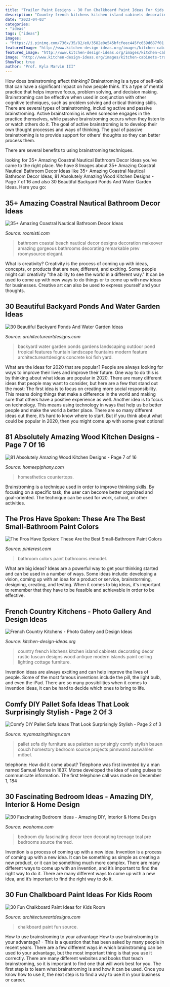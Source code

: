 ```yaml
---
title: "Trailer Paint Designs - 30 Fun Chalkboard Paint Ideas For Kids Room"
description: "Country french kitchens kitchen island cabinets decorating decor rustic tuscan designs wood antique modern islands paint ceiling lighting cottage furniture"
date: "2023-04-03"
categories:
- "ideas"
tags: ["ideas"]
images:
- "https://i.pinimg.com/736x/35/82/e0/3582e0e545bfcfeec445fc659d687f01.jpg"
featuredImage: "http://www.kitchen-design-ideas.org/images/kitchen-cabinets-traditional-two-tone-014-s541841-antique-white-green-island-wood-top.jpg"
featured_image: "http://www.kitchen-design-ideas.org/images/kitchen-cabinets-traditional-two-tone-014-s541841-antique-white-green-island-wood-top.jpg"
image: "http://www.kitchen-design-ideas.org/images/kitchen-cabinets-traditional-two-tone-014-s541841-antique-white-green-island-wood-top.jpg"
ShowToc: true
author: "Prof. Kyla Marvin III"
---
```



How does brainstroming affect thinking?
Brainstroming is a type of self-talk that can have a significant impact on how people think. It's a type of mental practice that helps improve focus, problem solving, and decision making. Brainstroming can be effective when used in conjunction with other cognitive techniques, such as problem solving and critical thinking skills.
There are several types of brainstroming, including active and passive brainstroming. Active brainstroming is when someone engages in the practice themselves, while passive brainstroming occurs when they listen to or watch others do it. The goal of active brainstroming is to develop their own thought processes and ways of thinking. The goal of passive brainstroming is to provide support for others' thoughts so they can better process them.

There are several benefits to using brainstroming techniques.

	

		
looking for 35+ Amazing Coastral Nautical Bathroom Decor Ideas you've came to the right place. We have 8 Images about 35+ Amazing Coastral Nautical Bathroom Decor Ideas like 35+ Amazing Coastral Nautical Bathroom Decor Ideas, 81 Absolutely Amazing Wood Kitchen Designs - Page 7 of 16 and also 30 Beautiful Backyard Ponds And Water Garden Ideas. Here you go:
		
    
## 35+ Amazing Coastral Nautical Bathroom Decor Ideas

<img loading=lazy src="https://roomisti.com/wp-content/uploads/2018/11/35-Amazing-Coastral-Nautical-Bathroom-Decor-Ideas-13.jpg" onerror="this.onerror=null;this.src='https://tse3.mm.bing.net/th?id=OIP.zcqinCYIbSWxcgnGDMX9CwHaLH&amp;pid=15.1';" alt="35+ Amazing Coastral Nautical Bathroom Decor Ideas">

_Source: roomisti.com_

>bathroom coastal beach nautical decor designs decoration makeover amazing gorgeous bathrooms decorating remarkable prev roomysource elegant. 

	

What is creativity?
Creativity is the process of coming up with ideas, concepts, or products that are new, different, and exciting. Some people might call creativity "the ability to see the world in a different way." It can be used to come up with new ways to do things or to come up with new ideas for businesses. Creative art can also be used to express yourself and your thoughts.

    
## 30 Beautiful Backyard Ponds And Water Garden Ideas

<img loading=lazy src="http://www.architectureartdesigns.com/wp-content/uploads/2013/04/Backyard-ArchitectureArtDesigns-4.jpg" onerror="this.onerror=null;this.src='https://tse4.mm.bing.net/th?id=OIP.pTQD_cy7exuwIXpbB3XA8AHaLH&amp;pid=15.1';" alt="30 Beautiful Backyard Ponds And Water Garden Ideas">

_Source: architectureartdesigns.com_

>backyard water garden ponds gardens landscaping outdoor pond tropical features fountain landscape fountains modern feature architectureartdesigns concrete koi fish yard. 

	

What are the ideas for 2020 that are popular?
People are always looking for ways to improve their lives and improve their future. One way to do this is by thinking about what ideas are popular in 2020. There are many different ideas that people may want to consider, but here are a few that stand out the most: 
The first idea is to focus on creating more social responsibility. This means doing things that make a difference in the world and making sure that others have a positive experience as well. Another idea is to focus on technology. This means using technology in ways that help us be better people and make the world a better place. 
There are so many different ideas out there, it’s hard to know where to start. But if you think about what could be popular in 2020, then you might come up with some great options!

    
## 81 Absolutely Amazing Wood Kitchen Designs - Page 7 Of 16

<img loading=lazy src="https://www.homeepiphany.com/wp-content/uploads/2015/08/81-Absolutely-Amazing-Wood-Kitchen-Designs-32.jpg" onerror="this.onerror=null;this.src='https://tse1.mm.bing.net/th?id=OIP.z8J5lM4N_OUlZ7PuMD8TpQHaE7&amp;pid=15.1';" alt="81 Absolutely Amazing Wood Kitchen Designs - Page 7 of 16">

_Source: homeepiphany.com_

>homesthetics countertops. 

	

Brainstroming is a technique used in order to improve thinking skills. By focusing on a specific task, the user can become better organized and goal-oriented. The technique can be used for work, school, or other activities.

    
## The Pros Have Spoken: These Are The Best Small-Bathroom Paint Colors

<img loading=lazy src="https://i.pinimg.com/736x/35/82/e0/3582e0e545bfcfeec445fc659d687f01.jpg" onerror="this.onerror=null;this.src='https://tse3.mm.bing.net/th?id=OIP.u1WZ91XEZp51hdvj5MHZ7wHaLI&amp;pid=15.1';" alt="The Pros Have Spoken: These Are the Best Small-Bathroom Paint Colors">

_Source: pinterest.com_

>bathroom colors paint bathrooms remodel. 

	

What are big ideas?
Ideas are a powerful way to get your thinking started and can be used in a number of ways. Some ideas include: developing a vision, coming up with an idea for a product or service, brainstorming, designing, creating, and testing. When it comes to big ideas, it's important to remember that they have to be feasible and achievable in order to be effective.

    
## French Country Kitchens - Photo Gallery And Design Ideas

<img loading=lazy src="http://www.kitchen-design-ideas.org/images/kitchen-cabinets-traditional-two-tone-014-s541841-antique-white-green-island-wood-top.jpg" onerror="this.onerror=null;this.src='https://tse4.mm.bing.net/th?id=OIP.RHXpuocz-_TOSy3urL0m3gHaLH&amp;pid=15.1';" alt="French Country Kitchens - Photo Gallery and Design Ideas">

_Source: kitchen-design-ideas.org_

>country french kitchens kitchen island cabinets decorating decor rustic tuscan designs wood antique modern islands paint ceiling lighting cottage furniture. 

	

Invention ideas are always exciting and can help improve the lives of people. Some of the most famous inventions include the pill, the light bulb, and even the iPad. There are so many possibilities when it comes to invention ideas, it can be hard to decide which ones to bring to life.

    
## Comfy DIY Pallet Sofa Ideas That Look Surprisingly Stylish - Page 2 Of 3

<img loading=lazy src="http://myamazingthings.com/wp-content/uploads/2017/08/pallet-sofa-6.jpg" onerror="this.onerror=null;this.src='https://tse3.mm.bing.net/th?id=OIP.o5hcT3mcxipykayNRvx4RQDhEs&amp;pid=15.1';" alt="Comfy DIY Pallet Sofa Ideas That Look Surprisingly Stylish - Page 2 of 3">

_Source: myamazingthings.com_

>pallet sofa diy furniture aus paletten surprisingly comfy stylish bauen couch homestory bedroom source projects pinnwand auswählen möbel. 

	

telephone: How did it come about?
Telephone was first invented by a man named Samuel Morse in 1837. Morse developed the idea of using pulses to communicate information. The first telephone call was made on December 1, 184
    
## 30 Fascinating Bedroom Ideas - Amazing DIY, Interior &amp; Home Design

<img loading=lazy src="http://www.woohome.com/wp-content/uploads/2014/03/Bedroom-ideas-2014-8.jpg" onerror="this.onerror=null;this.src='https://tse1.mm.bing.net/th?id=OIP.03Xj8-AJSvYncZQnmXwrdwHaJR&amp;pid=15.1';" alt="30 Fascinating Bedroom Ideas - Amazing DIY, Interior &amp; Home Design">

_Source: woohome.com_

>bedroom diy fascinating decor teen decorating teenage teal pre bedrooms source themed. 

	

Invention is a process of coming up with a new idea.
Invention is a process of coming up with a new idea. It can be something as simple as creating a new product, or it can be something much more complex. There are many different ways to come up with an invention, and it’s important to find the right way to do it. There are many different ways to come up with a new idea, and it’s important to find the right way to do it.

    
## 30 Fun Chalkboard Paint Ideas For Kids Room

<img loading=lazy src="https://www.architectureartdesigns.com/wp-content/uploads/2014/01/914.jpg" onerror="this.onerror=null;this.src='https://tse3.mm.bing.net/th?id=OIP.pdr729nYvcQMLdmxXlQGqQHaKI&amp;pid=15.1';" alt="30 Fun Chalkboard Paint Ideas for Kids Room">

_Source: architectureartdesigns.com_

>chalkboard paint fun source. 

	

How to use brainstroming to your advantage
How to use brainstroming to your advantage? - This is a question that has been asked by many people in recent years. There are a few different ways in which brainstroming can be used to your advantage, but the most important thing is that you use it correctly. There are many different websites and books that teach brainstroming, so it is important to find one that will work best for you. The first step is to learn what brainstroming is and how it can be used. Once you know how to use it, the next step is to find a way to use it in your business or career.

